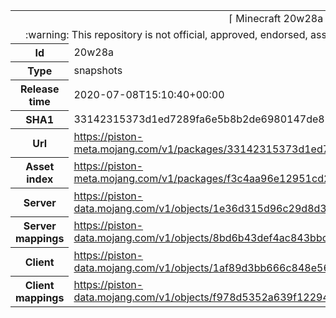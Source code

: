<html><table>
<tr><td colspan="2" align="center"><img width="0" height="0"><br/>⌈ Minecraft 20w28a ⌋<br/><img width="0" height="0"></td></tr>
<tr><td colspan="2" align="center"><img width="0" height="0"><br/>
:warning: This repository is not official, approved, endorsed, associated or connected with Mojang :warning:
<br/><img width="0" height="0"></td></tr>
<tr><th>Id</th><td>20w28a</td></tr>
<tr><th>Type</th><td>snapshots</td></tr>
<tr><th>Release time</th><td>2020-07-08T15:10:40+00:00</td></tr>
<tr><th>SHA1</th><td>33142315373d1ed7289fa6e5b8b2de6980147de8</td></tr>
<tr><th>Url</th><td><a href="https://piston-meta.mojang.com/v1/packages/33142315373d1ed7289fa6e5b8b2de6980147de8/20w28a.json">https://piston-meta.mojang.com/v1/packages/33142315373d1ed7289fa6e5b8b2de6980147de8/20w28a.json</a></td></tr>
<tr><th>Asset index</th><td><a href="https://piston-meta.mojang.com/v1/packages/f3c4aa96e12951cd2781b3e1c0e8ab82bf719cf2/1.16.json">https://piston-meta.mojang.com/v1/packages/f3c4aa96e12951cd2781b3e1c0e8ab82bf719cf2/1.16.json</a></td></tr>
<tr><th>Server</th><td><a href="https://piston-data.mojang.com/v1/objects/1e36d315d96c29d8d32aa8fecbfb8efa4243a746/server.jar">https://piston-data.mojang.com/v1/objects/1e36d315d96c29d8d32aa8fecbfb8efa4243a746/server.jar</a></td></tr>
<tr><th>Server mappings</th><td><a href="https://piston-data.mojang.com/v1/objects/8bd6b43def4ac843bbc51deff5829b43284e3a35/server.txt">https://piston-data.mojang.com/v1/objects/8bd6b43def4ac843bbc51deff5829b43284e3a35/server.txt</a></td></tr>
<tr><th>Client</th><td><a href="https://piston-data.mojang.com/v1/objects/1af89d3bb666c848e5640715b6aaa4c0fc5ae7d0/client.jar">https://piston-data.mojang.com/v1/objects/1af89d3bb666c848e5640715b6aaa4c0fc5ae7d0/client.jar</a></td></tr>
<tr><th>Client mappings</th><td><a href="https://piston-data.mojang.com/v1/objects/f978d5352a639f12294248871e3418b5533bab09/client.txt">https://piston-data.mojang.com/v1/objects/f978d5352a639f12294248871e3418b5533bab09/client.txt</a></td></tr>
</table></html>